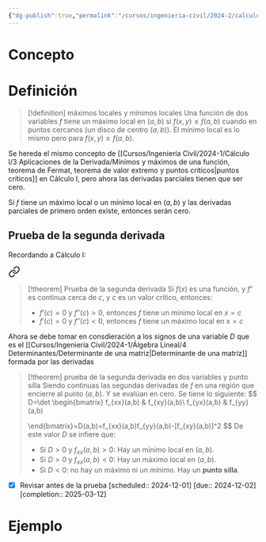```yaml
---
{"dg-publish":true,"permalink":"/cursos/ingenieria-civil/2024-2/calculo-ii/2-funciones-de-varias-variables/2-12-maximos-y-minimos/maximos-y-minimos-de-una-funcion-de-dos-variables/","tags":["I3MAT1620"]}
---
```


# Concepto
# Definición

> [!definition] máximos locales y mínimos locales
> Una función de dos variables $f$ tiene un máximo local en $(a,b)$ si $f(x,y)\leq f(a,b)$ cuando en puntos cercanos (un disco de centro $(a,b)$).
> El mínimo local es lo mismo pero para $f(x,y)\geq f(a,b)$. 

Se hereda el mismo concepto de [[Cursos/Ingeniería Civil/2024-1/Cálculo I/3 Aplicaciones de la Derivada/Mínimos y máximos de una función, teorema de Fermat, teorema de valor extremo y puntos críticos\|puntos críticos]] en Cálculo I, pero ahora las derivadas parciales tienen que ser cero.

Si $f$ tiene un máximo local o un mínimo local en $(a,b)$ y las derivadas parciales de primero orden existe, entonces serán cero.

## Prueba de la segunda derivada
Recordando a Cálculo I:

<div class="transclusion internal-embed is-loaded"><a class="markdown-embed-link" href="/cursos/ingenieria-civil/2024-1/calculo-i/3-aplicaciones-de-la-derivada/minimos-y-maximos-de-una-funcion-teorema-de-fermat-teorema-de-valor-extremo-y-puntos-criticos/#42ccc9" aria-label="Open link"><svg xmlns="http://www.w3.org/2000/svg" width="24" height="24" viewBox="0 0 24 24" fill="none" stroke="currentColor" stroke-width="2" stroke-linecap="round" stroke-linejoin="round" class="svg-icon lucide-link"><path d="M10 13a5 5 0 0 0 7.54.54l3-3a5 5 0 0 0-7.07-7.07l-1.72 1.71"></path><path d="M14 11a5 5 0 0 0-7.54-.54l-3 3a5 5 0 0 0 7.07 7.07l1.71-1.71"></path></svg></a><div class="markdown-embed">



> [!theorem] Prueba de la segunda derivada
> Si $f(x)$ es una función, y $f''$ es continua cerca de $c$, y $c$ es un valor crítico, entonces:
> - $f'(c)=0$ y $f''(c)>0$, entonces $f$ tiene un mínimo local en $x=c$
> - $f'(c)=0$ y $f''(c)<0$, entonces $f$ tiene un máximo local en $x=c$

</div></div>
 


Ahora se debe tomar en consdieración a los signos de una variable $D$ que es el [[Cursos/Ingeniería Civil/2024-1/Álgebra Lineal/4 Determinantes/Determinante de una matriz\|Determinante de una matriz]] formada por las derivadas
> [!theorem] prueba de la segunda derivada en dos variables y punto silla
> Siendo continuas las segundas derivadas de $f$ en una región que encierre al punto $(a,b)$. Y se evalúan en cero. Se tiene lo siguiente:
> $$
> D=\det \begin{bmatrix} f_{xx}(a,b) & f_{xy}(a,b)\\ 
>f_{yx}(a,b) & f_{yy} (a,b)
>
>\end{bmatrix}=D(a,b)=f_{xx}(a,b)f_{yy}(a,b)-[f_{xy}(a,b)]^2 
> $$
> De este valor $D$ se infiere que:
> - Si $D>0$ y $f_{xx}(a,b)>0$: Hay un mínimo local en $(a,b)$.
> - Si $D>0$ y $f_{xx}(a,b)<0$: Hay un máximo local en $(a,b)$.
> - Si $D<0$: no hay un máximo ni un mínimo. Hay un **punto silla**.

- [x] Revisar antes de la prueba  [scheduled:: 2024-12-01]  [due:: 2024-12-02]  [completion:: 2025-03-12]
# Ejemplo